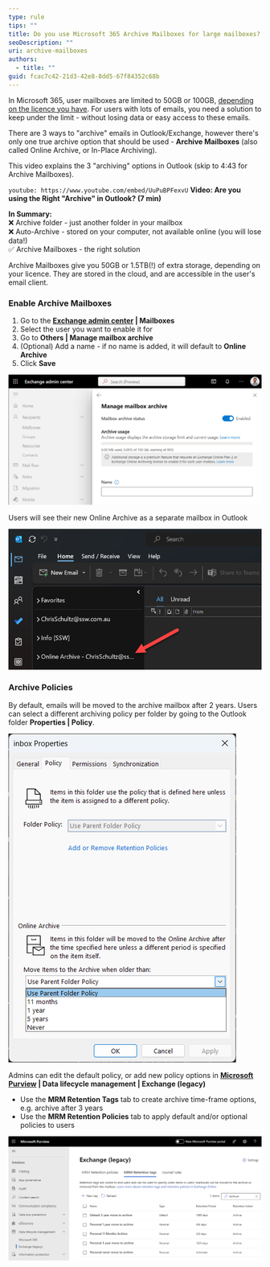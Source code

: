 ```yaml
---
type: rule
tips: ""
title: Do you use Microsoft 365 Archive Mailboxes for large mailboxes?
seoDescription: ""
uri: archive-mailboxes
authors:
  - title: ""
guid: fcac7c42-21d3-42e8-8dd5-67f84352c68b
---
```

In Microsoft 365, user mailboxes are limited to 50GB or 100GB, [depending on the licence you have](https://learn.microsoft.com/en-us/office365/servicedescriptions/exchange-online-service-description/exchange-online-limits#storage-limits). For users with lots of emails, you need a solution to keep under the limit - without losing data or easy access to these emails.

There are 3 ways to "archive" emails in Outlook/Exchange, however there's only one true archive option that should be used - **Archive Mailboxes** (also called Online Archive, or In-Place Archiving).

<!--endintro-->

This video explains the 3 "archiving" options in Outlook (skip to 4:43 for Archive Mailboxes).

`youtube: https://www.youtube.com/embed/UuPuBPFexvU`
**Video: Are you using the Right "Archive" in Outlook? (7 min)**

**In Summary:**\
❌ Archive folder - just another folder in your mailbox\
❌ Auto-Archive - stored on your computer, not available online (you will lose data!)\
✅ Archive Mailboxes - the right solution

Archive Mailboxes give you 50GB or 1.5TB(!) of extra storage, depending on your licence. They are stored in the cloud, and are accessible in the user's email client.

### Enable Archive Mailboxes

1. Go to the **[Exchange admin center](https://admin.exchange.microsoft.com/) | Mailboxes** 
2. Select the user you want to enable it for
3. Go to **Others | Manage mailbox archive**
4. (Optional) Add a name - if no name is added, it will default to **Online Archive**
5. Click **Save**

![Figure: Exchange admin center | Manage mailbox archive](archive-mailbox.png)

Users will see their new Online Archive as a separate mailbox in Outlook

![Figure: Outlook | Online Archive mailbox](archive-outlook.png)

### **Archive Policies**

By default, emails will be moved to the archive mailbox after 2 years. Users can select a different archiving policy per folder by going to the Outlook folder **Properties | Policy**.

![Figure: Default Online Archive policy options](archive-policy.png)

Admins can edit the default policy, or add new policy options in **[Microsoft Purview](https://compliance.microsoft.com/) | Data lifecycle management | Exchange (legacy)**

* Use the **MRM Retention Tags** tab to create archive time-frame options, e.g. archive after 3 years
* Use the **MRM Retention Policies** tab to apply default and/or optional policies to users

![Figure: Example - Microsoft Purview | Default MRM Retention tag changed to 3 years](archive-tags.png)
